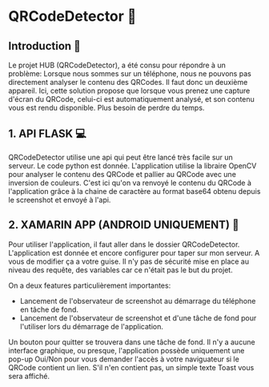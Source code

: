 # QRCodeDetector 📑 #

## Introduction 💭 ##

Le projet HUB (QRCodeDetector), a été consu pour répondre à un problème: Lorsque nous sommes sur un téléphone, nous ne pouvons pas directement analyser le contenu des QRCodes. Il faut donc un deuxième appareil. Ici, cette solution propose que lorsque vous prenez une capture d'écran du QRCode, celui-ci est automatiquement analysé, et son contenu vous est rendu disponible. Plus besoin de perdre du temps.

## 1. API FLASK 💻 ##

QRCodeDetector utilise une api qui peut être lancé très facile sur un serveur. Le code python est donnée. L'application utilise la libraire OpenCV pour analyser le contenu des QRCode et pallier au QRCode avec une inversion de couleurs. C'est ici qu'on va renvoyé le contenu du QRCode à l'application grâce à la chaine de caractère au format base64 obtenu depuis le screenshot et envoyé à l'api.

## 2. XAMARIN APP (ANDROID UNIQUEMENT) 💽 ## 

Pour utiliser l'application, il faut aller dans le dossier QRCodeDetector. L'application est donnée et encore configurer pour taper sur mon serveur. A vous de modifier ça a votre guise. Il n'y pas de sécurité mise en place au niveau des requête, des variables car ce n'était pas le but du projet.

On a deux features particulièrement importantes:
- Lancement de l'observateur de screenshot au démarrage du téléphone en tâche de fond.
- Lancement de l'observateur de screenshot et d'une tâche de fond pour l'utiliser lors du démarrage de l'application.

Un bouton pour quitter se trouvera dans une tâche de fond. Il n'y a aucune interface graphique, ou presque, l'application possède uniquement une pop-up Oui/Non pour vous demander l'accès à votre naviguateur si le QRCode contient un lien. S'il n'en contient pas, un simple texte Toast vous sera affiché.



